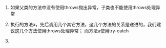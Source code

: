 1. 如果父类的方法中没有使用throws抛出异常，子类也不能使用throws处理异常
2. 执行的方法a，先后调用几个其它方法，这几个方法的关系是递进的，我们建议这几个方法使用throws处理异常；
   而方法a使用try-catch

3. 